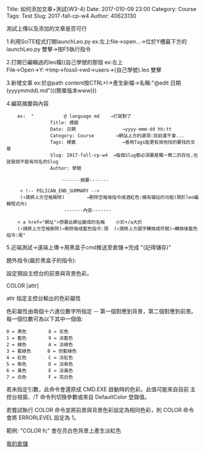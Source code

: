 Title: 如何添加文章+測試(W3-4)
Date: 2017-010-09 23:00
Category: Course
Tags: Test
Slug: 2017-fall-cp-w4
Author: 40623130

測試上傳以及添加的文章是否可行

<!-- PELICAN_END_SUMMARY -->

1.利用SciTE程式打開launchLeo.py
        ex:左上file→open...→位於Y槽最下方的launchLeo.py 雙擊→按F5執行指令
        
        
2.打開已編輯過的leo檔((自己學號的那個
        ex:左上File→Open→Y:→tmp→fossil→wd→users→{自己學號}.leo  雙擊
        
3.新增文章
        ex:於@path content按CTRL+I→產生新檔→名稱:"@edit 日期(yyyymmdd).md"(((簡單版本www)))
        
4.編寫摘要與內容

        ex:  "           @ language md    →打就對了
                    Title: 標題
                    Date: 日期                 →yyyy-mmm-dd hh:tt
                    Category: Course        →網站上方的選項:目前還不會...
                    Tags: 標籤                 →善用Tags能更有效地找的要找的文章
                    Slug: 2017-fall-cp-w4  →每個Slug都必須要是獨一無二的存在,也就是說不能有同名的Slug
                    Author: 學號

                        -------摘要-------

         < !-- PELICAN_END_SUMMARY -->          
         (↑請將上方空格刪除)        →刪除空格後指令成酒紅色:擁有備註的功能(限於leo編輯程式內)    
                         -------內容-------                       
                          
        < a href="網址">想要此網址變成的名稱    小於+/a大於
        (↑請將上方空格刪除)→刪除後成藍色指令:頭  (↑請將上方國字轉換成符號)→轉換後藍色指令:尾"


5.近端測試→遠端上傳→用黑盒子cmd推送至倉儲→完成   "(記得儲存)"



題外指令(屬於黑盒子的指令):

設定預設主控台的前景與背景色彩。

COLOR [attr]

  attr        指定主控台輸出的色彩屬性

色彩屬性由兩個十六進位數字所指定 -- 第一個對應到背景，第二個對應到前景。
每一個位數可為以下其中一個值:

    0 = 黑色        8 = 灰色
    1 = 藍色        9 = 淡藍色
    2 = 綠色        A = 淡綠色
    3 = 藍綠色      B = 但藍綠色
    4 = 紅色        C = 淡紅色
    5 = 紫色        D = 淡紫色
    6 = 黃色        E = 淡黃色
    7 = 白色        F = 亮白色

若未指定引數，此命令會還原成 CMD.EXE 啟動時的色彩。此值可能來自目前
主控台視窗、/T 命令列切換參數或來自 DefaultColor 登錄值。

若嘗試執行 COLOR 命令並將前景與背景色彩設定為相同色彩，則 COLOR 命令
會將 ERRORLEVEL 設定為 1。

範例: "COLOR fc" 會在亮白色背景上產生淡紅色


<a href="https://cpa.kmol.info/40623130/index">我的倉儲</a>